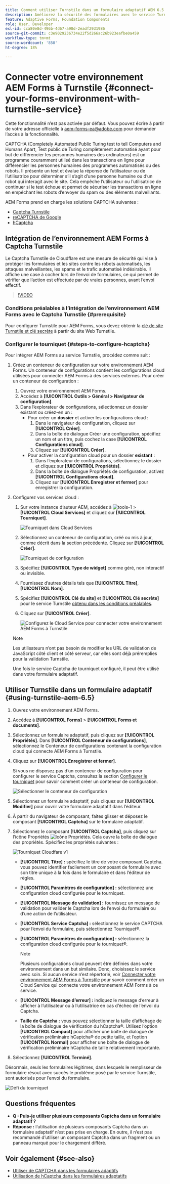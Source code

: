 ```yaml
---
title: Comment utiliser Turnstile dans un formulaire adaptatif AEM 6.5 ?
description: Améliorez la sécurité des formulaires avec le service Turnstile sans effort. Guide détaillé inclus.
feature: Adaptive Forms, Foundation Components
role: User, Developer
exl-id: cca80e8d-496b-4d67-a90d-2eadf2931986
source-git-commit: c3e9029236734e22f5d266ac26b923eafbe0a459
workflow-type: tm+mt
source-wordcount: '850'
ht-degree: 18%

---
```


# Connecter votre environnement AEM Forms à Turnstile {#connect-your-forms-environment-with-turnstile-service}


<span class="preview">Cette fonctionnalité n’est pas activée par défaut. Vous pouvez écrire à partir de votre adresse officielle à aem-forms-ea@adobe.com pour demander l’accès à la fonctionnalité.</span>

CAPTCHA (Completely Automated Public Turing test to tell Computers and Humans Apart, Test public de Turing complètement automatisé ayant pour but de différencier les personnes humaines des ordinateurs) est un programme couramment utilisé dans les transactions en ligne pour différencier les personnes humaines des programmes automatisés ou des robots. Il présente un test et évalue la réponse de l’utilisateur ou de l’utilisatrice pour déterminer s’il s’agit d’une personne humaine ou d’un robot qui interagit avec le site. Cela empêche l’utilisateur ou l’utilisatrice de continuer si le test échoue et permet de sécuriser les transactions en ligne en empêchant les robots d’envoyer du spam ou des éléments malveillants.

AEM Forms prend en charge les solutions CAPTCHA suivantes :

* [Captcha Turnstile](/help/forms/using/integrate-adaptive-forms-turnstile.md)
* [reCAPTCHA de Google](/help/forms/using/captcha-adaptive-forms.md)
* [hCaptcha](/help/forms/using/integrate-adaptive-forms-hcaptcha.md)


<!-- ![Turnstile](assets/Turnstile-challenge.png)-->

## Intégration de l’environnement AEM Forms à Captcha Turnstile

Le Captcha Turnstile de Cloudflare est une mesure de sécurité qui vise à protéger les formulaires et les sites contre les robots automatisés, les attaques malveillantes, les spams et le trafic automatisé indésirable. Il affiche une case à cocher lors de l’envoi de formulaires, ce qui permet de vérifier que l’action est effectuée par de vraies personnes, avant l’envoi effectif.

>[!VIDEO](https://video.tv.adobe.com/v/3440942?captions=fre_fr)

### Conditions préalables à l’intégration de l’environnement AEM Forms avec le Captcha Turnstile {#prerequisite}

Pour configurer Turnstile pour AEM Forms, vous devez obtenir la [clé de site Turnstile et clé secrète](https://developers.cloudflare.com/turnstile/get-started/) à partir du site Web Turnstile.

### Configurer le tourniquet {#steps-to-configure-hcaptcha}

Pour intégrer AEM Forms au service Turnstile, procédez comme suit :

1. Créez un conteneur de configuration sur votre environnement AEM Forms. Un conteneur de configurations contient les configurations cloud utilisées pour connecter AEM Forms à des services externes. Pour créer un conteneur de configuration :
   1. Ouvrez votre environnement AEM Forms.
   1. Accédez à **[!UICONTROL Outils > Général > Navigateur de configuration]**.
   1. Dans l’explorateur de configurations, sélectionnez un dossier existant ou créez-en un :
      * Pour créer un **dossier** et activer les configurations cloud :
         1. Dans le navigateur de configuration, cliquez sur **[!UICONTROL Créer]**.
         1. Dans la boîte de dialogue Créer une configuration, spécifiez un nom et un titre, puis cochez la case **[!UICONTROL Configurations cloud]**.
         1. Cliquez sur **[!UICONTROL Créer]**.
      * Pour activer la configuration cloud pour un dossier **existant** :
         1. Dans l’explorateur de configurations, sélectionnez le dossier et cliquez sur **[!UICONTROL Propriétés]**.
         1. Dans la boîte de dialogue Propriétés de configuration, activez **[!UICONTROL Configurations cloud]**.
         1. Cliquez sur **[!UICONTROL Enregistrer et fermer]** pour enregistrer la configuration.

1. Configurez vos services cloud :
   1. Sur votre instance d’auteur AEM, accédez à ![tools-1](assets/tools-1.png) > **[!UICONTROL Cloud Services]** et cliquez sur **[!UICONTROL Tourniquet]**.

      ![Tourniquet dans Cloud Services](assets/turnstile-in-ui.png)
   1. Sélectionnez un conteneur de configuration, créé ou mis à jour, comme décrit dans la section précédente. Cliquez sur **[!UICONTROL Créer]**.

      ![Tourniquet de configuration](assets/config-hcaptcha.png)
   1. Spécifiez **[!UICONTROL Type de widget]** comme géré, non interactif ou invisible.
   1. Fournissez d’autres détails tels que **[!UICONTROL Titre]**, **[!UICONTROL Nom]**.
   1. Spécifiez **[!UICONTROL Clé du site]** et **[!UICONTROL Clé secrète]** pour le service Turnstile [obtenu dans les conditions préalables](#prerequisite).
   1. Cliquez sur **[!UICONTROL Créer]**.

      ![Configurez le Cloud Service pour connecter votre environnement AEM Forms à Turnstile](assets/config-turntstile.png)

   >[!NOTE]
   > Les utilisateurs n’ont pas besoin de modifier les URL de validation de JavaScript côté client et côté serveur, car elles sont déjà préremplies pour la validation Turnstile.

   Une fois le service Captcha de tourniquet configuré, il peut être utilisé dans votre formulaire adaptatif.

## Utiliser Turnstile dans un formulaire adaptatif {#using-turnstile-aem-6.5}

1. Ouvrez votre environnement AEM Forms.
1. Accédez à **[!UICONTROL Forms]** > **[!UICONTROL Forms et documents]**.
1. Sélectionnez un formulaire adaptatif, puis cliquez sur **[!UICONTROL Propriétés]**. Dans **[!UICONTROL Conteneur de configurations]**, sélectionnez le Conteneur de configurations contenant la configuration cloud qui connecte AEM Forms à Turnstile.
1. Cliquez sur **[!UICONTROL Enregistrer et fermer]**.

   Si vous ne disposez pas d’un conteneur de configuration pour configurer le service Captcha, consultez la section [Configurer le tourniquet](#configure-turnstile-steps-to-configure-hcaptcha) pour savoir comment créer un conteneur de configuration.

   ![Sélectionner le conteneur de configuration](assets/captcha-properties.png)

1. Sélectionnez un formulaire adaptatif, puis cliquez sur **[!UICONTROL Modifier]** pour ouvrir votre formulaire adaptatif dans l’éditeur.
1. À partir du navigateur de composant, faites glisser et déposez le composant **[!UICONTROL Captcha]** sur le formulaire adaptatif.
1. Sélectionnez le composant **[!UICONTROL Captcha]**, puis cliquez sur l’icône Propriétés ![Icône Propriétés](assets/configure-icon.svg). Cela ouvre la boîte de dialogue des propriétés. Spécifiez les propriétés suivantes :

   <!--![Turnstile v2](assets/turnstile-settings-v2.png)-->
   ![Tourniquet Cloudfare v1](assets/turnstile-setting-v1.png)

   * **[!UICONTROL Titre] :** spécifiez le titre de votre composant Captcha. vous pouvez identifier facilement un composant de formulaire avec son titre unique à la fois dans le formulaire et dans l’éditeur de règles.
   * **[!UICONTROL Paramètres de configuration] :** sélectionnez une configuration cloud configurée pour le tourniquet.
   * **[!UICONTROL Message de validation] :** fournissez un message de validation pour valider le Captcha lors de l’envoi du formulaire ou d’une action de l’utilisateur.
   * **[!UICONTROL Service Captcha] :** sélectionnez le service CAPTCHA pour l’envoi du formulaire, puis sélectionnez Tourniquet®.
   * **[!UICONTROL Paramètres de configuration] :** sélectionnez la configuration cloud configurée pour le tourniquet®.

     >[!NOTE]
     >Plusieurs configurations cloud peuvent être définies dans votre environnement dans un but similaire. Donc, choisissez le service avec soin. Si aucun service n’est répertorié, voir [Connecter votre environnement AEM Forms à Turnstile](#connect-your-forms-environment-with-turnstile-service) pour savoir comment créer un Cloud Service qui connecte votre environnement AEM Forms à ce service.

   * **[!UICONTROL Message d’erreur] :** indiquez le message d’erreur à afficher à l’utilisateur ou à l’utilisatrice en cas d’échec de l’envoi du Captcha.
   * **Taille de Captcha :** vous pouvez sélectionner la taille d’affichage de la boîte de dialogue de vérification du hCaptcha®. Utilisez l’option **[!UICONTROL Compact]** pour afficher une boîte de dialogue de vérification préliminaire hCaptcha® de petite taille, et l’option **[!UICONTROL Normal]** pour afficher une boîte de dialogue de vérification préliminaire hCaptcha de taille relativement importante.

1. Sélectionnez **[!UICONTROL Terminé]**.


Désormais, seuls les formulaires légitimes, dans lesquels le remplisseur de formulaire résout avec succès le problème posé par le service Turnstile, sont autorisés pour l’envoi du formulaire.

![Défi du tourniquet](assets/turnstile-challenge.png)


## Questions fréquentes

* **Q : Puis-je utiliser plusieurs composants Captcha dans un formulaire adaptatif ?**
* **Réponse :** l’utilisation de plusieurs composants Captcha dans un formulaire adaptatif n’est pas prise en charge. En outre, il n’est pas recommandé d’utiliser un composant Captcha dans un fragment ou un panneau marqué pour le chargement différé.

## Voir également {#see-also}

* [Utiliser de CAPTCHA dans les formulaires adaptifs](/help/forms/using/captcha-adaptive-forms.md)
* [Utilisation de hCaptcha dans les formulaires adaptatifs](/help/forms/using/integrate-adaptive-forms-hcaptcha.md)

